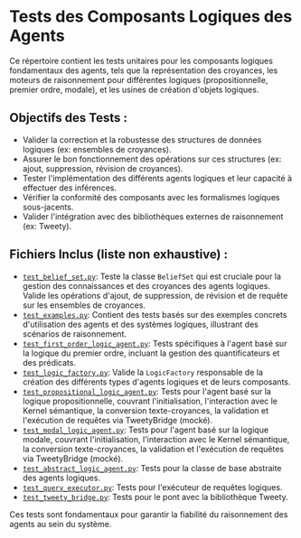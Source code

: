 # Tests des Composants Logiques des Agents

Ce répertoire contient les tests unitaires pour les composants logiques fondamentaux des agents, tels que la représentation des croyances, les moteurs de raisonnement pour différentes logiques (propositionnelle, premier ordre, modale), et les usines de création d'objets logiques.

## Objectifs des Tests :

*   Valider la correction et la robustesse des structures de données logiques (ex: ensembles de croyances).
*   Assurer le bon fonctionnement des opérations sur ces structures (ex: ajout, suppression, révision de croyances).
*   Tester l'implémentation des différents agents logiques et leur capacité à effectuer des inférences.
*   Vérifier la conformité des composants avec les formalismes logiques sous-jacents.
*   Valider l'intégration avec des bibliothèques externes de raisonnement (ex: Tweety).

## Fichiers Inclus (liste non exhaustive) :

*   [`test_belief_set.py`](test_belief_set.py:1): Teste la classe `BeliefSet` qui est cruciale pour la gestion des connaissances et des croyances des agents logiques. Valide les opérations d'ajout, de suppression, de révision et de requête sur les ensembles de croyances.
*   [`test_examples.py`](test_examples.py:1): Contient des tests basés sur des exemples concrets d'utilisation des agents et des systèmes logiques, illustrant des scénarios de raisonnement.
*   [`test_first_order_logic_agent.py`](test_first_order_logic_agent.py:1): Tests spécifiques à l'agent basé sur la logique du premier ordre, incluant la gestion des quantificateurs et des prédicats.
*   [`test_logic_factory.py`](test_logic_factory.py:1): Valide la `LogicFactory` responsable de la création des différents types d'agents logiques et de leurs composants.
*   [`test_propositional_logic_agent.py`](test_propositional_logic_agent.py:1): Tests pour l'agent basé sur la logique propositionnelle, couvrant l'initialisation, l'interaction avec le Kernel sémantique, la conversion texte-croyances, la validation et l'exécution de requêtes via TweetyBridge (mocké).
*   [`test_modal_logic_agent.py`](test_modal_logic_agent.py:1): Tests pour l'agent basé sur la logique modale, couvrant l'initialisation, l'interaction avec le Kernel sémantique, la conversion texte-croyances, la validation et l'exécution de requêtes via TweetyBridge (mocké).
*   [`test_abstract_logic_agent.py`](test_abstract_logic_agent.py:1): Tests pour la classe de base abstraite des agents logiques.
*   [`test_query_executor.py`](test_query_executor.py:1): Tests pour l'exécuteur de requêtes logiques.
*   [`test_tweety_bridge.py`](test_tweety_bridge.py:1): Tests pour le pont avec la bibliothèque Tweety.

Ces tests sont fondamentaux pour garantir la fiabilité du raisonnement des agents au sein du système.